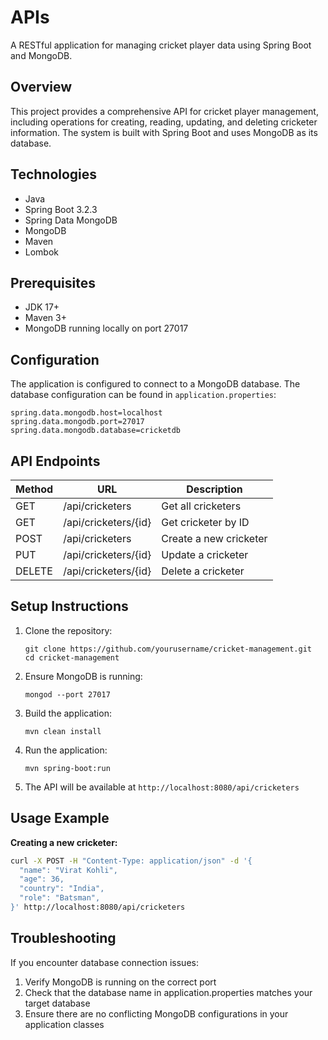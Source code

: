 # APIs 

A RESTful application for managing cricket player data using Spring Boot and MongoDB.

## Overview

This project provides a comprehensive API for cricket player management, including operations for creating, reading, updating, and deleting cricketer information. The system is built with Spring Boot and uses MongoDB as its database.

## Technologies

- Java
- Spring Boot 3.2.3
- Spring Data MongoDB
- MongoDB
- Maven
- Lombok

## Prerequisites

- JDK 17+
- Maven 3+
- MongoDB running locally on port 27017

## Configuration

The application is configured to connect to a MongoDB database. The database configuration can be found in `application.properties`:

```properties
spring.data.mongodb.host=localhost
spring.data.mongodb.port=27017
spring.data.mongodb.database=cricketdb
```

## API Endpoints

| Method | URL | Description |
|--------|-----|-------------|
| GET | /api/cricketers | Get all cricketers |
| GET | /api/cricketers/{id} | Get cricketer by ID |
| POST | /api/cricketers | Create a new cricketer |
| PUT | /api/cricketers/{id} | Update a cricketer |
| DELETE | /api/cricketers/{id} | Delete a cricketer |

## Setup Instructions

1. Clone the repository:
   ```
   git clone https://github.com/yourusername/cricket-management.git
   cd cricket-management
   ```

2. Ensure MongoDB is running:
   ```
   mongod --port 27017
   ```

3. Build the application:
   ```
   mvn clean install
   ```

4. Run the application:
   ```
   mvn spring-boot:run
   ```

5. The API will be available at `http://localhost:8080/api/cricketers`

## Usage Example

**Creating a new cricketer:**
```bash
curl -X POST -H "Content-Type: application/json" -d '{
  "name": "Virat Kohli",
  "age": 36,
  "country": "India",
  "role": "Batsman",
}' http://localhost:8080/api/cricketers
```

## Troubleshooting

If you encounter database connection issues:
1. Verify MongoDB is running on the correct port
2. Check that the database name in application.properties matches your target database
3. Ensure there are no conflicting MongoDB configurations in your application classes
